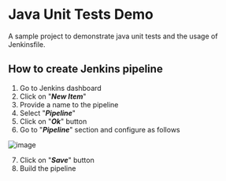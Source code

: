 # Java Unit Tests Demo
A sample project to demonstrate java unit tests and the usage of Jenkinsfile.

## How to create Jenkins pipeline
1. Go to Jenkins dashboard
2. Click on "***New Item***"
3. Provide a name to the pipeline
4. Select "***Pipeline***"
5. Click on "***Ok***" button
6. Go to "***Pipeline***" section and configure as follows

![image](https://user-images.githubusercontent.com/9147189/104811751-be048900-5823-11eb-91f3-86452833306d.png)

7. Click on "***Save***" button
8. Build the pipeline
